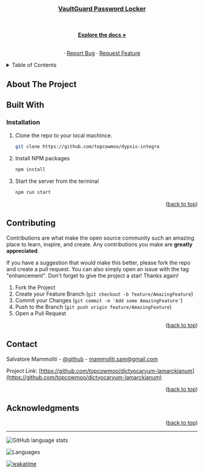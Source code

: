 <a name="readme-top"></a>

<!-- [![Netlify Status](https://api.netlify.com/api/v1/badges/9780abc1-5367-4808-a38b-5a5d8a783e8d/deploy-status)](https://app.netlify.com/sites/salvatoremammoliti/deploys) -->

<br />
<div align="center">
  <a href="https://github.com/topcowmoo/dictyocaryum-lamarckianum"> 
    <!-- <img src="https://portfoliobucket2024.s3.amazonaws.com/logo.webp" -->
   <!-- alt="Logo"
   style="height: 150px">
  </a> -->

<h3 align="center">VaultGuard Password Locker</h3>

<!-- <p align="center"> This project is a single-page React portfolio designed to showcase my skills and projects as a full-stack web developer. Built using Vite for fast development and Tailwind CSS for responsive and modern styling, this Progressive Web App (PWA) includes sections like About, Projects, and Contact. It provides a clean, professional interface for potential employers or clients to explore my work and easily connect with me. The portfolio is hosted on Netlify (link below). Thank you for visiting! </p> -->

<br />
<br />
<a href="https://github.com/topcowmoo/dictyocaryum-lamarckianum"><strong>Explore the docs »</strong></a>
<br />
<br />

<!-- https://vpl.onrender.com -->
<!-- <a href="https://salvatoremammoliti.netlify.app/">Deployed App on Netlify</a> -->
·
<a href="hhttps://github.com/topcowmoo/dictyocaryum-lamarckianum/issues">Report Bug</a>
·
<a href="hhttps://github.com/topcowmoo/dictyocaryum-lamarckianum/issues">Request Feature</a>
</p>
</div>

<!-- TABLE OF CONTENTS -->

<details>
  <summary>Table of Contents</summary>
  <ol>
    <li>
      <a href="#about-the-project">About The Project</a>
      <ul>
        <li><a href="#built-with">Built With</a></li>
      </ul>
    </li>
    <li><a href="#installation">Installation</a></li>
    <li>
      <a href="#contributing">Contributing</a>
    </li>
    <li>
      <a href="#contact">Contact</a>
    </li>
    <li>
      <a href="#acknowledgments">Acknowledgments</a>
    </li>
  </ol>
</details>

<!-- ABOUT THE PROJECT -->

## About The Project

<!-- A clean and modern design with both dark and light mode options allows users to toggle between themes for an optimal viewing experience. The site is fully responsive, providing smooth functionality across all devices, from desktops to mobile. Each section—About, Projects, and Contact—is designed for easy navigation and a seamless user experience. The portfolio is hosted on Netlify and showcases my work and skills as a full-stack web developer.

Dark Mode Landing Page:

![image](https://portfoliobucket2024.s3.amazonaws.com/landingdark.webp)

Light Mode Landing Page:

![image](https://portfoliobucket2024.s3.amazonaws.com/landinglight.webp)

About Me Page In Dark Mode:

![image](https://portfoliobucket2024.s3.amazonaws.com/about.webp)

Projects Page In Light Mode:

![image](https://portfoliobucket2024.s3.amazonaws.com/projects.webp)

Contact Page In Light Mode:

![image](https://portfoliobucket2024.s3.amazonaws.com/contact.webp)

Mobile View In Dark Mode:

![image](https://portfoliobucket2024.s3.amazonaws.com/mobile.webp)

Hamburger Menu In Dark Mode:

![image](https://portfoliobucket2024.s3.amazonaws.com/hamburger.webp) -->

<!-- BUILT WITH -->

## Built With

<!-- ![My Skills](https://portfoliobucket2024.s3.amazonaws.com/readicons.svg) -->

<!-- INSTALLATION -->

### Installation

1. Clone the repo to your local machince.

   ```sh
   git clone https://github.com/topcowmoo/dypsis-integra
   ```

2. Install NPM packages

   ```sh
   npm install
   ```

3. Start the server from the terminal

   ```sh
   npm run start
   ```

<p align="right">(<a href="#readme-top">back to top</a>)</p>

<!-- CONTRIBUTING -->

## Contributing

Contributions are what make the open source community such an amazing place to learn, inspire, and create. Any contributions you make are **greatly appreciated**.

If you have a suggestion that would make this better, please fork the repo and create a pull request. You can also simply open an issue with the tag "enhancement".
Don't forget to give the project a star! Thanks again!

1. Fork the Project
2. Create your Feature Branch (`git checkout -b feature/AmazingFeature`)
3. Commit your Changes (`git commit -m 'Add some AmazingFeature'`)
4. Push to the Branch (`git push origin feature/AmazingFeature`)
5. Open a Pull Request

<p align="right">(<a href="#readme-top">back to top</a>)</p>

<!-- CONTACT -->

## Contact

Salvatore Mammoliti - [@github](https://github.com/topcowmoo) - <mammoliti.sam@gmail.com>

Project Link: [https://github.com/topcowmoo/dictyocaryum-lamarckianum](https://github.com/topcowmoo/dictyocaryum-lamarckianum)

<!-- Netlify Link: [https://salvatoremammoliti.netlify.app/](https://salvatoremammoliti.netlify.app/) -->

<p align="right">(<a href="#readme-top">back to top</a>)</p>

<!-- ACKNOWLEDGMENTS -->

## Acknowledgments

<!-- - [Vite](https://vitejs.dev/)
- [Amazon S3](https://aws.amazon.com/s3/)
- [React](https://react.dev/)
- [Netlify](https://www.netlify.com/)
- [Tailwindcss](https://tailwindcss.com/)
- [Adobe Express](https://new.express.adobe.com/)
- [ChatGPT](https://chat.openai.com/)
- [Best README Template](https://github.com/othneildrew/Best-README-Template)
- [Simple Icons](https://simpleicons.org/)
- [Figma](https://www.figma.com/) -->

<p align="right">(<a href="#readme-top">back to top</a>)</p>

---

![GitHub language stats](https://img.shields.io/github/languages/top/topcowmoo/dictyocaryum-lamarckianum)

![Languages](https://img.shields.io/github/languages/count/topcowmoo/dictyocaryum-lamarckianum)

[![wakatime](https://wakatime.com/badge/user/018eee6c-d24d-478e-b142-37a7c9e0fdac/project/89e96db3-9662-48a0-ab6b-6e8bc2ea53fc.svg)](https://wakatime.com/badge/user/018eee6c-d24d-478e-b142-37a7c9e0fdac/project/89e96db3-9662-48a0-ab6b-6e8bc2ea53fc)
